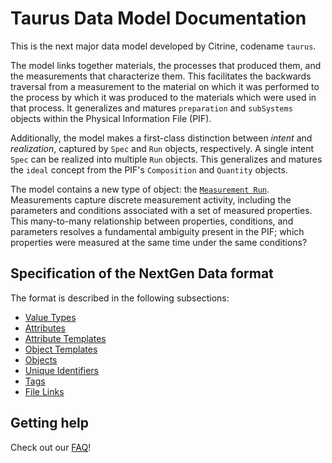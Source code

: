 # Taurus Data Model Documentation

This is the next major data model developed by Citrine, codename `taurus`.

The model links together materials, the processes that produced them, and the measurements that characterize them.
This facilitates the backwards traversal from a measurement to the material on which it was performed to the process by which it was produced to the materials which were used in that process. 
It generalizes and matures `preparation` and `subSystems` objects within the Physical Information File (PIF).

Additionally, the model makes a first-class distinction between *intent* and *realization*, captured by `Spec` and `Run` objects, respectively. 
A single intent `Spec` can be realized into multiple `Run` objects. This generalizes and matures the `ideal` concept from the PIF's `Composition` and `Quantity` objects.

The model contains a new type of object: the [`Measurement Run`](./specification/objects/#measurement-run). 
Measurements capture discrete measurement activity, including the parameters and conditions associated with a set of measured properties. 
This many-to-many relationship between properties, conditions, and parameters resolves a fundamental ambiguity present in the PIF; which properties were measured at the same time under the same conditions?

## Specification of the NextGen Data format 

The format is described in the following subsections:

* [Value Types](./specification/value-types)
* [Attributes](./specification/attributes)
* [Attribute Templates](./specification/attribute-templates)
* [Object Templates](./specification/object-templates)
* [Objects](./specification/objects)
* [Unique Identifiers](./specification/unique-identifiers)
* [Tags](./specification/tags)
* [File Links](./specification/file-links)

## Getting help

Check out our [FAQ](./faq.md)!

